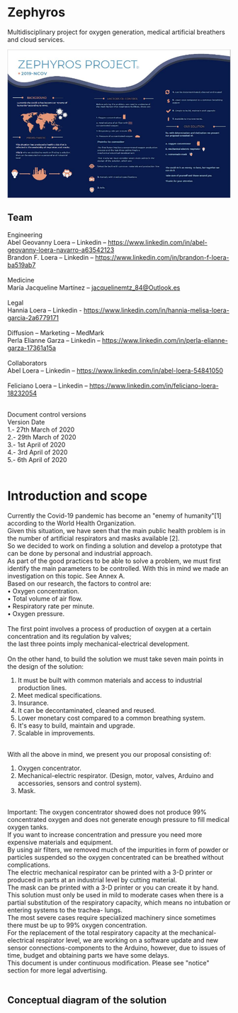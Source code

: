 # Zephyros
Multidisciplinary project for oxygen generation, medical artificial breathers and cloud services. <br />

![alt text](https://github.com/BrandonLG/Zephyros/blob/master/Images/Zephyros_explanation.JPG?raw=true)

## Team <br />
Engineering <br />
Abel Geovanny Loera – Linkedin – https://www.linkedin.com/in/abel-geovanny-loera-navarro-a63542123 <br />
Brandon F. Loera – Linkedin – https://www.linkedin.com/in/brandon-f-loera-ba519ab7 <br /> <br />
Medicine <br />
María Jacqueline Martínez – jacquelinemtz_84@Outlook.es <br /> <br />
Legal <br />
Hannia Loera – Linkedin - https://www.linkedin.com/in/hannia-melisa-loera-garcia-2a6779171 <br /> <br />
Diffusion – Marketing – MedMark <br />
Perla Elianne Garza – Linkedin – https://www.linkedin.com/in/perla-elianne-garza-17361a15a <br /> <br />
Collaborators <br />
Abel Loera – Linkedin – https://www.linkedin.com/in/abel-loera-54841050 <br /> <br />
Feliciano Loera – Linkedin – https://www.linkedin.com/in/feliciano-loera-18232054 <br /> <br />

Document control versions <br />
Version	Date <br />
1.-	27th March of 2020 <br />
2.-	29th March of 2020 <br />
3.-	1st April of 2020 <br />
4.-	3rd April of 2020 <br />
5.-	6th April of 2020 <br /> <br />
	
# Introduction and scope
Currently the Covid-19 pandemic has become an "enemy of humanity"[1] according to the World Health Organization. <br />
Given this situation, we have seen that the main public health problem is in the number of artificial respirators and masks available [2]. <br />
So we decided to work on finding a solution and develop a prototype that can be done by personal and industrial approach.<br />
As part of the good practices to be able to solve a problem, we must first identify the main parameters to be controlled. 
With this in mind we made an investigation on this topic. See Annex A. <br />
Based on our research, the factors to control are: <br />
•	Oxygen concentration. <br />
•	Total volume of air flow. <br />
•	Respiratory rate per minute. <br />
•	Oxygen pressure. <br /> <br />
The first point involves a process of production of oxygen at a certain concentration and its regulation by valves; <br />
the last three points imply mechanical-electrical development. <br /><br />
On the other hand, to build the solution we must take seven main points in the design of the solution: <br />
1.	It must be built with common materials and access to industrial production lines. <br />
2.	Meet medical specifications. <br />
3.	Insurance. <br />
4.	It can be decontaminated, cleaned and reused. <br />
5.	Lower monetary cost compared to a common breathing system. <br />
6.	It's easy to build, maintain and upgrade. <br />
7.	Scalable in improvements. <br /><br />

With all the above in mind, we present you our proposal consisting of: <br />
1.	Oxygen concentrator. <br />
2.	Mechanical-electric respirator. (Design, motor, valves, Arduino and accessories, sensors and control system). <br />
3.	Mask. <br /><br />

Important:
The oxygen concentrator showed does not produce 99% concentrated oxygen and does not generate enough pressure to fill medical oxygen tanks. <br />
If you want to increase concentration and pressure you need more expensive materials and equipment. <br />
By using air filters, we removed much of the impurities in form of powder or particles suspended so the oxygen concentrated can be breathed without complications. <br />
The electric mechanical respirator can be printed with a 3-D printer or produced in parts at an industrial level by cutting material. <br />
The mask can be printed with a 3-D printer or you can create it by hand. <br />
This solution must only be used in mild to moderate cases when there is a partial substitution of the respiratory capacity, which means no intubation or entering systems to the trachea- lungs. <br />
The most severe cases require specialized machinery since sometimes there must be up to 99% oxygen concentration. <br />
For the replacement of the total respiratory capacity at the mechanical-electrical respirator level, we are working on a software update and new sensor connections-components to the Arduino, however, due to issues of time, budget and obtaining parts we have some delays. <br />
This document is under continuous modification. Please see "notice" section for more legal advertising. <br /><br />
## Conceptual diagram of the solution
